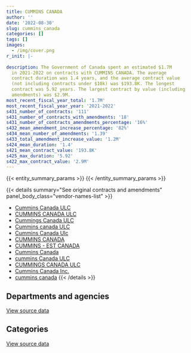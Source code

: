 ```yaml
---
title: CUMMINS CANADA
author: ''
date: '2022-08-30'
slug: cummins_canada
categories: []
tags: []
images:
  - /img/cover.png
r_init: |-
  
description: The Government of Canada spent an estimated $1.7M
  in 2021-2022 on contracts with CUMMINS CANADA. The average
  contract duration was 1.4 years, and the average contract value
  (not including contracts under $10k) was $193.8K. The longest
  contract was 5.92 years. The largest contract by value (including
  amendments) was $2.9M.
most_recent_fiscal_year_total: '1.7M'
most_recent_fiscal_year_year: '2021-2022'
s431_number_of_contracts: '111'
s431_number_of_contracts_with_amendments: '18'
s431_number_of_contracts_amendments_percentage: '16%'
s432_mean_amendment_increase_percentage: '82%'
s434_mean_number_of_amendments: '1.39'
s433_total_amendment_increase_value: '1.2M'
s424_mean_duration: '1.4'
s421_mean_contract_value: '193.8K'
s425_max_duration: '5.92'
s422_max_contract_value: '2.9M'
---
```


<script src="/rmarkdown-libs/htmlwidgets/htmlwidgets.js"></script>
<link href="/rmarkdown-libs/datatables-css/datatables-crosstalk.css" rel="stylesheet" />
<script src="/rmarkdown-libs/datatables-binding/datatables.js"></script>
<script src="/rmarkdown-libs/jquery/jquery-3.6.0.min.js"></script>
<link href="/rmarkdown-libs/dt-core-bootstrap/css/dataTables.bootstrap.min.css" rel="stylesheet" />
<link href="/rmarkdown-libs/dt-core-bootstrap/css/dataTables.bootstrap.extra.css" rel="stylesheet" />
<script src="/rmarkdown-libs/dt-core-bootstrap/js/jquery.dataTables.min.js"></script>
<script src="/rmarkdown-libs/dt-core-bootstrap/js/dataTables.bootstrap.min.js"></script>
<link href="/rmarkdown-libs/crosstalk/css/crosstalk.min.css" rel="stylesheet" />
<script src="/rmarkdown-libs/crosstalk/js/crosstalk.min.js"></script>
<script src="/rmarkdown-libs/htmlwidgets/htmlwidgets.js"></script>
<link href="/rmarkdown-libs/datatables-css/datatables-crosstalk.css" rel="stylesheet" />
<script src="/rmarkdown-libs/datatables-binding/datatables.js"></script>
<script src="/rmarkdown-libs/jquery/jquery-3.6.0.min.js"></script>
<link href="/rmarkdown-libs/dt-core-bootstrap/css/dataTables.bootstrap.min.css" rel="stylesheet" />
<link href="/rmarkdown-libs/dt-core-bootstrap/css/dataTables.bootstrap.extra.css" rel="stylesheet" />
<script src="/rmarkdown-libs/dt-core-bootstrap/js/jquery.dataTables.min.js"></script>
<script src="/rmarkdown-libs/dt-core-bootstrap/js/dataTables.bootstrap.min.js"></script>
<link href="/rmarkdown-libs/crosstalk/css/crosstalk.min.css" rel="stylesheet" />
<script src="/rmarkdown-libs/crosstalk/js/crosstalk.min.js"></script>

{{< entity_summary_params >}}
{{< /entity_summary_params >}}

{{< details summary="See original contracts and amendments" panel_body_class="vendor-names-list" >}}
- [Cummins Canada ULC](https://search.open.canada.ca/en/ct/?sort=contract_value_f%20desc&page=1&search_text=%22Cummins%20Canada%20ULC%22)
- [CUMMINS CANADA ULC](https://search.open.canada.ca/en/ct/?sort=contract_value_f%20desc&page=1&search_text=%22CUMMINS%20CANADA%20ULC%22)
- [Cummings Canada ULC](https://search.open.canada.ca/en/ct/?sort=contract_value_f%20desc&page=1&search_text=%22Cummings%20Canada%20ULC%22)
- [Cummins canada ULC](https://search.open.canada.ca/en/ct/?sort=contract_value_f%20desc&page=1&search_text=%22Cummins%20canada%20ULC%22)
- [Cummins Canada Ulc](https://search.open.canada.ca/en/ct/?sort=contract_value_f%20desc&page=1&search_text=%22Cummins%20Canada%20Ulc%22)
- [CUMMINS CANADA](https://search.open.canada.ca/en/ct/?sort=contract_value_f%20desc&page=1&search_text=%22CUMMINS%20CANADA%22)
- [CUMMINS - EST CANADA](https://search.open.canada.ca/en/ct/?sort=contract_value_f%20desc&page=1&search_text=%22CUMMINS%20-%20EST%20CANADA%22)
- [Cummins Canada](https://search.open.canada.ca/en/ct/?sort=contract_value_f%20desc&page=1&search_text=%22Cummins%20Canada%22)
- [cummins Canada ULC](https://search.open.canada.ca/en/ct/?sort=contract_value_f%20desc&page=1&search_text=%22cummins%20Canada%20ULC%22)
- [CUMMINGS CANADA ULC](https://search.open.canada.ca/en/ct/?sort=contract_value_f%20desc&page=1&search_text=%22CUMMINGS%20CANADA%20ULC%22)
- [Cummins Canada Inc.](https://search.open.canada.ca/en/ct/?sort=contract_value_f%20desc&page=1&search_text=%22Cummins%20Canada%20Inc.%22)
- [cummins canada](https://search.open.canada.ca/en/ct/?sort=contract_value_f%20desc&page=1&search_text=%22cummins%20canada%22)
{{< /details >}}

## Departments and agencies

<div id="htmlwidget-1" style="width:100%;height:auto;" class="datatables html-widget"></div>
<script type="application/json" data-for="htmlwidget-1">{"x":{"style":"bootstrap","filter":"none","vertical":false,"data":[["<a href=\"/departments/aafc-aac/\">Agriculture and Agri-Food Canada<\/a>","<a href=\"/departments/csa-asc/\">Canadian Space Agency<\/a>","<a href=\"/departments/csc-scc/\">Correctional Service of Canada<\/a>","<a href=\"/departments/dfo-mpo/\">Fisheries and Oceans Canada<\/a>","<a href=\"/departments/dnd-mdn/\">National Defence<\/a>","<a href=\"/departments/ec/\">Environment and Climate Change Canada<\/a>","<a href=\"/departments/hc-sc/\">Health Canada<\/a>","<a href=\"/departments/nrc-cnrc/\">National Research Council Canada<\/a>","<a href=\"/departments/pc/\">Parks Canada<\/a>","<a href=\"/departments/phac-aspc/\">Public Health Agency of Canada<\/a>","<a href=\"/departments/pwgsc-tpsgc/\">Public Services and Procurement Canada<\/a>","<a href=\"/departments/rcmp-grc/\">Royal Canadian Mounted Police<\/a>"],[12593.29,null,null,1311789.74,4054672.69,386224.97,68413.59,4165.44,90825,null,911378.93,31608.9],[12515.62,null,11404.84,273178.98,602722.78,389276.01,7957.17,18229.81,null,128336.25,1347382.06,null],[13116.09,14168.94,null,161330.75,4127996.53,326277.02,9522.51,28708.33,null,9959.46,1868392.68,null],[null,30826.4,null,60722.12,109082.31,295995.02,null,5925.03,2688.14,68966.34,1105241.22,null]],"container":"<table class=\"table table-striped table-hover row-border order-column display\">\n  <thead>\n    <tr>\n      <th>Department<\/th>\n      <th>2018-2019<\/th>\n      <th>2019-2020<\/th>\n      <th>2020-2021<\/th>\n      <th>2021-2022<\/th>\n    <\/tr>\n  <\/thead>\n<\/table>","options":{"order":[[4,"desc"]],"pageLength":10,"autoWidth":true,"columnDefs":[{"targets":1,"render":"function(data, type, row, meta) {\n    return type !== 'display' ? data : DTWidget.formatCurrency(data, \"$\", 2, 3, \",\", \".\", true, null);\n  }"},{"targets":2,"render":"function(data, type, row, meta) {\n    return type !== 'display' ? data : DTWidget.formatCurrency(data, \"$\", 2, 3, \",\", \".\", true, null);\n  }"},{"targets":3,"render":"function(data, type, row, meta) {\n    return type !== 'display' ? data : DTWidget.formatCurrency(data, \"$\", 2, 3, \",\", \".\", true, null);\n  }"},{"targets":4,"render":"function(data, type, row, meta) {\n    return type !== 'display' ? data : DTWidget.formatCurrency(data, \"$\", 2, 3, \",\", \".\", true, null);\n  }"},{"width":"16%","targets":[1,2,3,4]},{"className":"dt-right","targets":[1,2,3,4]}],"orderClasses":false}},"evals":["options.columnDefs.0.render","options.columnDefs.1.render","options.columnDefs.2.render","options.columnDefs.3.render"],"jsHooks":[]}</script>
<p class="text-right">
<a href="https://github.com/GoC-Spending/contracts-data/tree/main/data/out/vendors/cummins_canada/summary_by_fiscal_year_by_department.csv" class="source-data-link btn btn-link">View source data</a>
</p>

## Categories

<div id="htmlwidget-2" style="width:100%;height:auto;" class="datatables html-widget"></div>
<script type="application/json" data-for="htmlwidget-2">{"x":{"style":"bootstrap","filter":"none","vertical":false,"data":[["<a href=\"/categories/facilities_and_construction/\">Facilities and construction<\/a>","<a href=\"/categories/office_management/\">Office management<\/a>","<a href=\"/categories/defence/\">Defence<\/a>","<a href=\"/categories/professional_services/\">Professional services<\/a>","<a href=\"/categories/transportation_and_logistics/\">Transportation and logistics<\/a>","<a href=\"/categories/industrial_products_and_services/\">Industrial products and services<\/a>","<a href=\"/categories/security_and_protection/\">Security and protection<\/a>","<a href=\"/categories/human_capital/\">Human capital<\/a>"],[2380908.3,null,787056.46,null,31608.9,3647098.89,null,25000],[2075272.73,null,36256.38,null,12828.25,666646.16,null,null],[5074034.6,null,23193.86,14168.94,null,1427722.92,20352,null],[1495795.87,20543.25,12350.71,30826.4,null,108257.86,11672.5,null]],"container":"<table class=\"table table-striped table-hover row-border order-column display\">\n  <thead>\n    <tr>\n      <th>Category<\/th>\n      <th>2018-2019<\/th>\n      <th>2019-2020<\/th>\n      <th>2020-2021<\/th>\n      <th>2021-2022<\/th>\n    <\/tr>\n  <\/thead>\n<\/table>","options":{"order":[[4,"desc"]],"dom":"t","pageLength":30,"autoWidth":true,"columnDefs":[{"targets":1,"render":"function(data, type, row, meta) {\n    return type !== 'display' ? data : DTWidget.formatCurrency(data, \"$\", 2, 3, \",\", \".\", true, null);\n  }"},{"targets":2,"render":"function(data, type, row, meta) {\n    return type !== 'display' ? data : DTWidget.formatCurrency(data, \"$\", 2, 3, \",\", \".\", true, null);\n  }"},{"targets":3,"render":"function(data, type, row, meta) {\n    return type !== 'display' ? data : DTWidget.formatCurrency(data, \"$\", 2, 3, \",\", \".\", true, null);\n  }"},{"targets":4,"render":"function(data, type, row, meta) {\n    return type !== 'display' ? data : DTWidget.formatCurrency(data, \"$\", 2, 3, \",\", \".\", true, null);\n  }"},{"width":"16%","targets":[1,2,3,4]},{"className":"dt-right","targets":[1,2,3,4]}],"orderClasses":false,"lengthMenu":[10,25,30,50,100]}},"evals":["options.columnDefs.0.render","options.columnDefs.1.render","options.columnDefs.2.render","options.columnDefs.3.render"],"jsHooks":[]}</script>
<p class="text-right">
<a href="https://github.com/GoC-Spending/contracts-data/tree/main/data/out/vendors/cummins_canada/summary_by_fiscal_year_by_category.csv" class="source-data-link btn btn-link">View source data</a>
</p>
